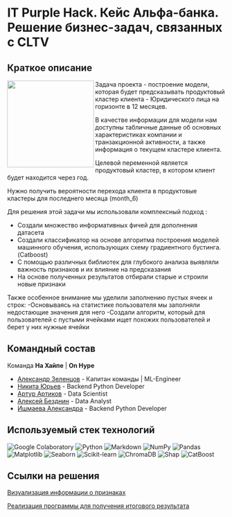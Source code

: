 # IT Purple Hack. Кейс Альфа-банка. Решение бизнес-задач, связанных с CLTV

## Краткое описание

<img src="https://leader-id.storage.yandexcloud.net/upload/342045/2bfaf28f-de99-4e54-aff4-8e995325f5f7.jpg" height=200 align="left"> 

Задача проекта - построение модели, которая будет предсказывать продуктовый кластер клиента - Юридического лица на горизонте в 12 месяцев. 

В качестве информации для модели нам доступны табличные данные об основных характеристиках компании и транзакционной активности, а также информация о текущем кластере клиента. 

Целевой переменной является продуктовый кластер, в котором клиент будет находится через год.

Нужно получить вероятности перехода клиента в продуктовые кластеры
для последнего месяца (month_6)

Для решения этой задачи мы использовали комплексный подход : 
- Создали множество информативных фичей для дополнения датасета
- Создали классификатор на основе алгоритма построения моделей машинного обучения, использующих схему градиентного бустинга. (Catboost)
- С помощью различных библиотек для глубокого анализа выявляли важность признаков и их влияние на предсказания
- На основе полученных результатов отбирали старые и строили новые признаки 

Также особенное внимание мы уделили заполнению пустых ячеек и строк:
-Основываясь на статистике пользователя мы заполняли недостающие значения для него
-Создали алгоритм, который для пользователей с пустыми ячейками ищет похожих пользователей и берет у них нужные ячейки

## Командный состав

Команда __На Хайпе__ | __On Hype__

* [Александр Зеленцов](https://github.com/CHex0K) - Капитан команды | ML-Engineer
* [Никита Юрьев](https://github.com/Serfetto) - Backend Python Developer
* [Артур Артиков](https://github.com/ArturArtikov) - Data Scientist
* [Алексей Безднин](https://github.com/BezdninAlex) - Data Analyst
* [Ишмаева Александра](https://github.com/alexandraishmaeva) - Backend Python Developer




## Используемый стек технологий

![Google Colaboratory](https://img.shields.io/badge/Google%20Colaboratory-ffffff.svg?style=for-the-badge&logo=google-colab&logoColor=orange)
![Python](https://img.shields.io/badge/python-3670A0?style=for-the-badge&logo=python&logoColor=ffdd54)
![Markdown](https://img.shields.io/badge/markdown-%23000000.svg?style=for-the-badge&logo=markdown&logoColor=white)
![NumPy](https://img.shields.io/badge/numpy-%23013243.svg?style=for-the-badge&logo=numpy&logoColor=white)
![Pandas](https://img.shields.io/badge/pandas-%23150458.svg?style=for-the-badge&logo=pandas&logoColor=white)
![Matplotlib](https://img.shields.io/badge/Matplotlib-%23ffffff.svg?style=for-the-badge&logo=Matplotlib&logoColor=black)
![Seaborn](https://img.shields.io/badge/Seaborn-%231F6F70.svg?style=for-the-badge)
![Scikit-learn](https://img.shields.io/badge/scikit--learn-%23F7931E.svg?style=for-the-badge&logo=scikit-learn&logoColor=white)
![ChromaDB](https://img.shields.io/badge/ChromaDB-%231d2f3e.svg?style=for-the-badge)
![Shap](https://img.shields.io/badge/Shap-%238f37bb.svg?style=for-the-badge)
![CatBoost](https://img.shields.io/badge/CatBoost-%23ffcc00.svg?style=for-the-badge)

## Ссылки на решения

[Визуализация информации о признаках](https://colab.research.google.com/drive/14M3rvzvZYwIi9mP2itX4I85LZGgiYl6h?usp=sharing)

[Реализация программы для получения итогового результата]()

